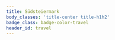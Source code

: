 ```yaml
---
title: Südsteiermark
body_classes: 'title-center title-h1h2'
badge_class: badge-color-travel
header_id: travel
---
```


